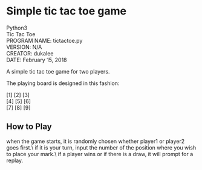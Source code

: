 Simple tic tac toe game 
====================

Python3\
Tic Tac Toe\
PROGRAM NAME: tictactoe.py\
VERSION: N/A\
CREATOR: dukalee\
DATE: February 15, 2018

A simple tic tac toe game for two players.

The playing board is designed in this fashion: 

[1] [2] [3]\
[4] [5] [6]\
[7] [8] [9] 

How to Play
----------
when the game starts, it is randomly chosen whether player1 or player2 goes first.\ 
if it is your turn, input the number of the position where you wish to place your mark.\ 
if a player wins or if there is a draw, it will prompt for a replay. 
